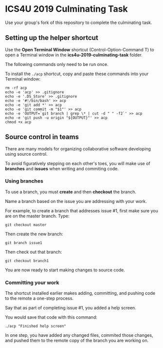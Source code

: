 # ICS4U 2019 Culminating Task

Use your group's fork of this repository to complete the culminating task.

## Setting up the helper shortcut

Use the **Open Terminal Window** shortcut (Control-Option-Command T) to open a Terminal window in the **ics4u-2019-culminating-task** folder.

The following commands only need to be run once.

To install the `./acp` shortcut, copy and paste these commands into your Terminal window:

```
rm -rf acp
echo -e 'acp' >> .gitignore
echo -e '.DS_Store' >> .gitignore
echo -e '#!/bin/bash' >> acp
echo -e 'git add *' >> acp
echo -e 'git commit -m "$1"' >> acp
echo -e 'OUTPUT=`git branch | grep \* | cut -d " " -f2`' >> acp
echo -e 'git push -u origin "${OUTPUT}"' >> acp
chmod +x acp
```

## Source control in teams

There are many models for organizing collaborative software developing using source control.

To avoid figuratively stepping on each other's toes, you will make use of **branches** and **issues** when writing and commiting code.

### Using branches

To use a branch, you must **create** and then **checkout** the branch.

Name a branch based on the issue you are addressing with your work.

For example, to create a branch that addresses issue #1, first make sure you are on the master branch. Type:

```
git checkout master
```

Then create the new branch:

```
git branch issue1
```

Then check out that branch:

```
git checkout branch1
```

You are now ready to start making changes to source code.

### Committing your work

The shortcut installed earlier makes adding, committing, and pushing code to the remote a one-step process.

Say that as part of completing issue #1, you added a help screen.

You would save that code with this command:

```
./acp "Finished help screen"
```

In one step, you have added any changed files, commited those changes, and pushed them to the remote copy of the branch you are working on.
